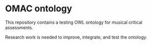 # OMAC ontology
This repository contains a testing OWL ontology for musical critical assessments.

Research work is needed to improve, integrate, and test the ontology.
